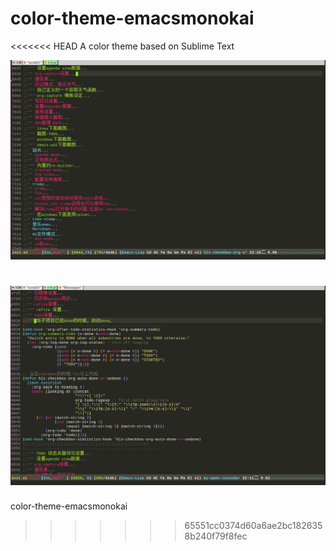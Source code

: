 color-theme-emacsmonokai
========================

<<<<<<< HEAD
A color theme based on Sublime Text

![screenshot](https://github.com/gygy/color-theme-emacsmonokai/raw/master/color-theme-emacsmonokai.png)

![screenshot](https://github.com/gygy/color-theme-emacsmonokai/raw/master/color-theme-emacsmonokai2.png)
=======
color-theme-emacsmonokai
>>>>>>> 65551cc0374d60a6ae2bc1826358b240f79f8fec
